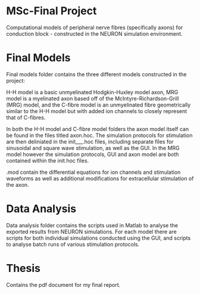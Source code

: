 # MSc-Final Project
Computational models of peripheral nerve fibres (specifically axons) for conduction block - constructed in the NEURON simulation environment. 

# Final Models 

Final models folder contains the three different models constructed in the project:  

H-H model is a basic unmyelinated Hodgkin-Huxley model axon, MRG model is a myelinated axon based off of the McIntyre-Richardson-Grill (MRG) model, and the C-fibre model is an unmyelinated fibre geometrically similar to the H-H model but with added ion channels to closely represent that of C-fibres.

In both the H-H model and C-fibre model folders the axon model itself can be found in the files titled axon.hoc. The simulation protocols for stimulation are then deliniated in the init___.hoc files, including separate files for sinusoidal and square wave stimulation, as well as the GUI. In the MRG model however the simulation protocols, GUI and axon model are both contained within the init.hoc files. 

.mod contain the differential equations for ion channels and stimulation waveforms as well as additional modifications for extracellular stimulation of the axon. 

# Data Analysis 

Data analysis folder contains the scripts used in Matlab to analyse the exported results from NEURON simulations. For each model there are scripts for both individual simulations conducted using the GUI, and scripts to analyse batch runs of various stimulation protocols. 

# Thesis 

Contains the pdf document for my final report.

